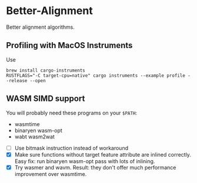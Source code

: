 # Better-Alignment
Better alignment algorithms.

## Profiling with MacOS Instruments
Use
```
brew install cargo-instruments
RUSTFLAGS="-C target-cpu=native" cargo instruments --example profile --release --open
```

## WASM SIMD support
You will probably need these programs on your `$PATH`:
* wasmtime
* binaryen wasm-opt
* wabt wasm2wat

* [ ] Use bitmask instruction instead of workaround
* [x] Make sure functions without target feature attribute are inlined correctly.
Easy fix: run binaryen wasm-opt pass with lots of inlining.
* [x] Try wasmer and wavm. Result: they don't offer much performance improvement over wasmtime.
